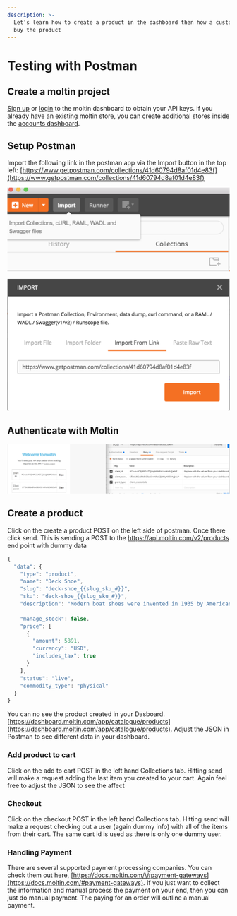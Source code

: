 ```yaml
---
description: >-
  Let’s learn how to create a product in the dashboard then how a customer would
  buy the product
---
```


# Testing with Postman

## Create a moltin project

[Sign up](https://dashboard.moltin.com/signup) or [login](https://dashboard.moltin.com/login) to the moltin dashboard to obtain your API keys. If you already have an existing moltin store, you can create additional stores inside the [accounts dashboard](https://accounts.moltin.com/).

## Setup Postman

Import the following link in the postman app via the Import button in the top left: [https://www.getpostman.com/collections/41d60794d8af01d4e83f](https://www.getpostman.com/collections/41d60794d8af01d4e83f)

![Step 1](../.gitbook/assets/screen-shot-2018-05-08-at-1.09.40-pm.png)

![Step 2](../.gitbook/assets/screen-shot-2018-05-08-at-1.09.56-pm.png)

## Authenticate with Moltin

![Replace the client\_id and client\_secret with your store ids](../.gitbook/assets/screen-shot-2018-05-08-at-1.14.48-pm.png)

## Create a product

Click on the create a product POST on the left side of postman.  Once there click send.  This is sending a POST to the https://api.moltin.com/v2/products end point with dummy data

```javascript
{
  "data": {
    "type": "product",
    "name": "Deck Shoe",
    "slug": "deck-shoe_{{slug_sku_#}}",
    "sku": "deck-shoe_{{slug_sku_#}}",
    "description": "Modern boat shoes were invented in 1935 by American Paul A. Sperry",
    
    "manage_stock": false,
    "price": [
      {
        "amount": 5891,
        "currency": "USD",
        "includes_tax": true
      }
    ],
    "status": "live",
    "commodity_type": "physical"
  }
}
```

You can no see the product created in your Dasboard.  [https://dashboard.moltin.com/app/catalogue/products](https://dashboard.moltin.com/app/catalogue/products).  Adjust the JSON in Postman to see different data in your dashboard.

### Add product to cart

Click on the add to cart POST in the left hand Collections tab.  Hitting send will make a request adding the last item you created to your cart.  Again feel free to adjust the JSON to see the affect

### Checkout

Click on the checkout POST in the left hand Collections tab. Hitting send will make a request checking out a user \(again dummy info\) with all of the items from their cart.  The same cart id is used as there is only one dummy user.

### Handling Payment

There are several supported payment processing companies.  You can check them out here, [https://docs.moltin.com/\#payment-gateways](https://docs.moltin.com/#payment-gateways).  If you just want to collect the information and manual process the payment on your end, then you can just do manual payment.  The paying for an order will outline a manual payment.  

